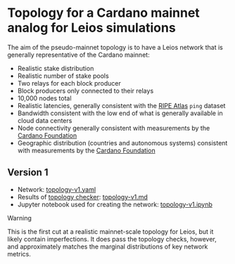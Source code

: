 # Topology for a Cardano mainnet analog for Leios simulations

The aim of the pseudo-mainnet topology is to have a Leios network that is generally representative of the Cardano mainnet:

- Realistic stake distribution
- Realistic number of stake pools
- Two relays for each block producer
- Block producers only connected to their relays
- 10,000 nodes total
- Realistic latencies, generally consistent with the [RIPE Atlas](https://atlas.ripe.net/) `ping` dataset
- Bandwidth consistent with the low end of what is generally available in cloud data centers
- Node connectivity generally consistent with measurements by the [Cardano Foundation](https://cardanofoundation.org/)
- Geographic distribution (countries and autonomous systems) consistent with measurements by the [Cardano Foundation](https://cardanofoundation.org/)


## Version 1

- Network: [topology-v1.yaml](topology-v1.yaml)
- Results of [topology checker](../../../topology-checker): [topology-v1.md](topology-v1.md)
- Jupyter notebook used for creating the network: [topology-v1.ipynb](topology-v1.ipynb)

> [!WARNING]
> 
> This is the first cut at a realistic mainnet-scale topology for Leios, but it likely contain imperfections. It does pass the topology checks, however, and approximately matches the marginal distributions of key network metrics.
